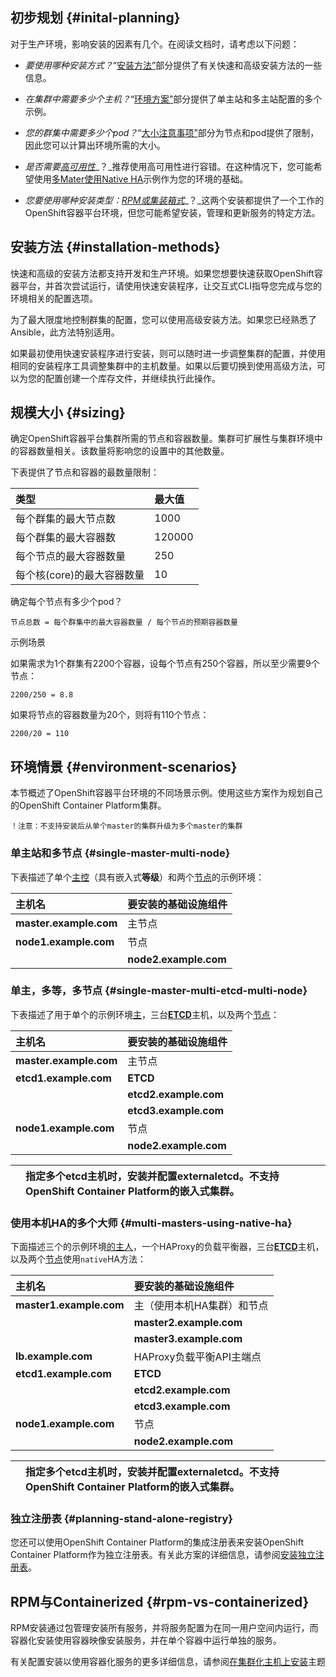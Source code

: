 ## 初步规划 {#inital-planning}

对于生产环境，影响安装的因素有几个。在阅读文档时，请考虑以下问题：

* _要使用哪种安装方式？_“[安装方法”](https://docs.openshift.com/container-platform/3.5/install_config/install/planning.html#installation-methods)部分提供了有关快速和高级安装方法的一些信息。

* _在集群中需要多少个主机？_“[环境方案”](https://docs.openshift.com/container-platform/3.5/install_config/install/planning.html#environment-scenarios)部分提供了单主站和多主站配置的多个示例。

* _您的群集中需要多少个pod？_“[大小注意事项”](https://docs.openshift.com/container-platform/3.5/install_config/install/planning.html#sizing)部分为节点和pod提供了限制，因此您可以计算出环境所需的大小。

* _是否需要_[_高可用性_](https://docs.openshift.com/container-platform/3.5/admin_guide/high_availability.html#admin-guide-high-availability)_？_推荐使用高可用性进行容错。在这种情况下，您可能希望使用[多Mater](https://docs.openshift.com/container-platform/3.5/install_config/install/planning.html#multi-masters-using-native-ha)[使用Native HA](https://docs.openshift.com/container-platform/3.5/install_config/install/planning.html#multi-masters-using-native-ha)示例作为您的环境的基础。

* _您要使用哪种安装类型：_[_RPM或集装箱式_](https://docs.openshift.com/container-platform/3.5/install_config/install/planning.html#rpm-vs-containerized)_？_这两个安装都提供了一个工作的OpenShift容器平台环境，但您可能希望安装，管理和更新服务的特定方法。

## 安装方法 {#installation-methods}

快速和高级的安装方法都支持开发和生产环境。如果您想要快速获取OpenShift容器平台，并首次尝试运行，请使用快速安装程序，让交互式CLI指导您完成与您的环境相关的配置选项。

为了最大限度地控制群集的配置，您可以使用高级安装方法。如果您已经熟悉了Ansible，此方法特别适用。

如果最初使用快速安装程序进行安装，则可以随时进一步调整集群的配置，并使用相同的安装程序工具调整集群中的主机数量。如果以后要切换到使用高级方法，可以为您的配置创建一个库存文件，并继续执行此操作。

## 规模大小 {#sizing}

确定OpenShift容器平台集群所需的节点和容器数量。集群可扩展性与集群环境中的容器数量相关。该数量将影响您的设置中的其他数量。

下表提供了节点和容器的最数量限制：

| 类型 | 最大值 |
| :--- | :--- |
| 每个群集的最大节点数 | 1000 |
| 每个群集的最大容器数 | 120000 |
| 每个节点的最大容器数量 | 250 |
| 每个核\(core\)的最大容器数量 | 10 |

确定每个节点有多少个pod？

```
节点总数 = 每个群集中的最大容器数量 / 每个节点的预期容器数量
```

示例场景

如果需求为1个群集有2200个容器，设每个节点有250个容器，所以至少需要9个节点：

```
2200/250 = 8.8
```

如果将节点的容器数量为20个，则将有110个节点：

```
2200/20 = 110
```

## 环境情景 {#environment-scenarios}

本节概述了OpenShift容器平台环境的不同场景示例。使用这些方案作为规划自己的OpenShift Container Platform集群。

```
！注意：不支持安装后从单个master的集群升级为多个master的集群
```

### 单主站和多节点 {#single-master-multi-node}

下表描述了单个[主控](https://docs.openshift.com/container-platform/3.5/architecture/infrastructure_components/kubernetes_infrastructure.html#master)（具有嵌入式**等级**）和两个[节点](https://docs.openshift.com/container-platform/3.5/architecture/infrastructure_components/kubernetes_infrastructure.html#node)的示例环境：

| 主机名 | 要安装的基础设施组件 |
| :--- | :--- |
| **master.example.com** | 主节点 |
| **node1.example.com** | 节点 |
|  | **node2.example.com** |

### 单主，多等，多节点 {#single-master-multi-etcd-multi-node}

下表描述了用于单个的示例环境[主](https://docs.openshift.com/container-platform/3.5/architecture/infrastructure_components/kubernetes_infrastructure.html#master)，三台[**ETCD**](https://docs.openshift.com/container-platform/3.5/architecture/infrastructure_components/kubernetes_infrastructure.html#master)主机，以及两个[节点](https://docs.openshift.com/container-platform/3.5/architecture/infrastructure_components/kubernetes_infrastructure.html#node)：

| 主机名 | 要安装的基础设施组件 |
| :--- | :--- |
| **master.example.com** | 主节点 |
| **etcd1.example.com** | **ETCD** |
|  | **etcd2.example.com** |
|  | **etcd3.example.com** |
| **node1.example.com** | 节点 |
|  | **node2.example.com** |

|  | 指定多个**etcd**主机时，安装并配置external**etcd**。不支持OpenShift Container Platform的嵌入式**集群**。 |
| :--- | :--- |


### 使用本机HA的多个大师 {#multi-masters-using-native-ha}

下面描述三个的示例环境[的主人](https://docs.openshift.com/container-platform/3.5/architecture/infrastructure_components/kubernetes_infrastructure.html#master)，一个HAProxy的负载平衡器，三台[**ETCD**](https://docs.openshift.com/container-platform/3.5/architecture/infrastructure_components/kubernetes_infrastructure.html#master)主机，以及两个[节点](https://docs.openshift.com/container-platform/3.5/architecture/infrastructure_components/kubernetes_infrastructure.html#node)使用`native`HA方法：

| 主机名 | 要安装的基础设施组件 |
| :--- | :--- |
| **master1.example.com** | 主（使用本机HA集群）和节点 |
|  | **master2.example.com** |
|  | **master3.example.com** |
| **lb.example.com** | HAProxy负载平衡API主端点 |
| **etcd1.example.com** | **ETCD** |
|  | **etcd2.example.com** |
|  | **etcd3.example.com** |
| **node1.example.com** | 节点 |
|  | **node2.example.com** |

|  | 指定多个**etcd**主机时，安装并配置external**etcd**。不支持OpenShift Container Platform的嵌入式**集群**。 |
| :--- | :--- |


### 独立注册表 {#planning-stand-alone-registry}

您还可以使用OpenShift Container Platform的集成注册表来安装OpenShift Container Platform作为独立注册表。有关此方案的详细信息，请参阅[安装独立注册表](https://docs.openshift.com/container-platform/3.5/install_config/install/stand_alone_registry.html#install-config-installing-stand-alone-registry)。

## RPM与Containerized {#rpm-vs-containerized}

RPM安装通过包管理安装所有服务，并将服务配置为在同一用户空间内运行，而容器化安装使用容器映像安装服务，并在单个容器中运行单独的服务。

有关配置安装以使用容器化服务的更多详细信息，请参阅[在集群化主机上安装](https://docs.openshift.com/container-platform/3.5/install_config/install/rpm_vs_containerized.html#install-config-install-rpm-vs-containerized)主题

